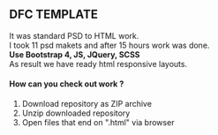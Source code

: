 ## DFC TEMPLATE
It was standard PSD to HTML work. <br>
I took 11 psd makets and after 15 hours work was done.<br>
<b>Use Bootstrap 4, JS, JQuery, SCSS <br></b>
As result we have ready html responsive layouts.
#### How can you check out work ? <br>
1. Download repository as ZIP archive
2. Unzip downloaded repository
3. Open files that end on ".html" via browser
 
